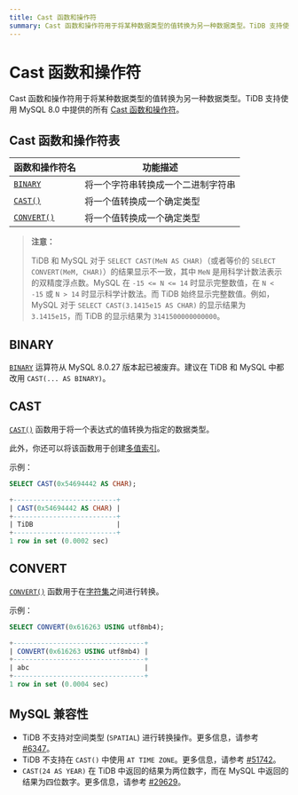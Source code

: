 ```yaml
---
title: Cast 函数和操作符
summary: Cast 函数和操作符用于将某种数据类型的值转换为另一种数据类型。TiDB 支持使用 MySQL 8.0 中提供的所有 Cast 函数和操作符。
---
```


# Cast 函数和操作符

Cast 函数和操作符用于将某种数据类型的值转换为另一种数据类型。TiDB 支持使用 MySQL 8.0 中提供的所有 [Cast 函数和操作符](https://dev.mysql.com/doc/refman/8.0/en/cast-functions.html)。

## Cast 函数和操作符表

| 函数和操作符名 | 功能描述 |
| --------------- | ----------------------------------- |
| [`BINARY`](#binary) | 将一个字符串转换成一个二进制字符串 |
| [`CAST()`](#cast) | 将一个值转换成一个确定类型 |
| [`CONVERT()`](#convert) | 将一个值转换成一个确定类型 |

> **注意：**
>
> TiDB 和 MySQL 对于 `SELECT CAST(MeN AS CHAR)`（或者等价的 `SELECT CONVERT(MeM, CHAR)`）的结果显示不一致，其中 `MeN` 是用科学计数法表示的双精度浮点数。MySQL 在 `-15 <= N <= 14` 时显示完整数值，在 `N < -15` 或 `N > 14` 时显示科学计数法。而 TiDB 始终显示完整数值。例如，MySQL 对于 `SELECT CAST(3.1415e15 AS CHAR)` 的显示结果为 `3.1415e15`，而 TiDB 的显示结果为 `3141500000000000`。

## BINARY

[`BINARY`](https://dev.mysql.com/doc/refman/8.0/en/cast-functions.html#operator_binary) 运算符从 MySQL 8.0.27 版本起已被废弃。建议在 TiDB 和 MySQL 中都改用 `CAST(... AS BINARY)`。

## CAST

[`CAST()`](https://dev.mysql.com/doc/refman/8.0/en/cast-functions.html#function_cast) 函数用于将一个表达式的值转换为指定的数据类型。

此外，你还可以将该函数用于创建[多值索引](/sql-statements/sql-statement-create-index.md#多值索引)。

示例：

```sql
SELECT CAST(0x54694442 AS CHAR);
```

```sql
+--------------------------+
| CAST(0x54694442 AS CHAR) |
+--------------------------+
| TiDB                     |
+--------------------------+
1 row in set (0.0002 sec)
```

## CONVERT

[`CONVERT()`](https://dev.mysql.com/doc/refman/8.0/en/cast-functions.html#function_convert) 函数用于在[字符集](/character-set-and-collation.md)之间进行转换。

示例：

```sql
SELECT CONVERT(0x616263 USING utf8mb4);
```

```sql
+---------------------------------+
| CONVERT(0x616263 USING utf8mb4) |
+---------------------------------+
| abc                             |
+---------------------------------+
1 row in set (0.0004 sec)
```

## MySQL 兼容性

- TiDB 不支持对空间类型 (`SPATIAL`) 进行转换操作。更多信息，请参考 [#6347](https://github.com/pingcap/tidb/issues/6347)。
- TiDB 不支持在 `CAST()` 中使用 `AT TIME ZONE`。更多信息，请参考 [#51742](https://github.com/pingcap/tidb/issues/51742)。
- `CAST(24 AS YEAR)` 在 TiDB 中返回的结果为两位数字，而在 MySQL 中返回的结果为四位数字。更多信息，请参考 [#29629](https://github.com/pingcap/tidb/issues/29629)。